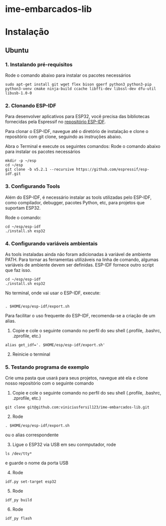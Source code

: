 # ime-embarcados-lib

# Instalação
## Ubuntu
### 1. Instalando pré-requisitos
Rode o comando abaixo para instalar os pacotes necessários
```
sudo apt-get install git wget flex bison gperf python3 python3-pip python3-venv cmake ninja-build ccache libffi-dev libssl-dev dfu-util libusb-1.0-0
```
### 2. Clonando ESP-IDF
Para desenvolver aplicativos para ESP32, você precisa das bibliotecas fornecidas pela Espressif no [repositório ESP-IDF](https://github.com/espressif/esp-idf).

Para clonar o ESP-IDF, navegue até o diretório de instalação e clone o repositório com git clone, seguindo as instruções abaixo.

Abra o Terminal e execute os seguintes comandos:
Rode o comando abaixo para instalar os pacotes necessários
```
mkdir -p ~/esp
cd ~/esp
git clone -b v5.2.1 --recursive https://github.com/espressif/esp-idf.git
```
### 3. Configurando Tools
Além do ESP-IDF, é necessário instalar as tools utilizadas pelo ESP-IDF, como compilador, debugger, pacotes Python, etc, para projetos que suportam ESP32.

Rode o comando:
```
cd ~/esp/esp-idf
./install.sh esp32
```

### 4. Configurando variáveis ambientais
As tools instaladas ainda não foram adicionadas à variável de ambiente PATH. Para tornar as ferramentas utilizáveis na linha de comando, algumas variáveis de ambiente devem ser definidas. ESP-IDF fornece outro script que faz isso.
```
cd ~/esp/esp-idf
./install.sh esp32
```
No terminal, onde vai usar o ESP-IDF, execute:
```

. $HOME/esp/esp-idf/export.sh
```

Para facilitar o uso frequente do ESP-IDF, recomenda-se a criação de um alias.
1. Copie e cole o seguinte comando no perfil do seu shell (.profile, .bashrc, .zprofile, etc.)
```
alias get_idf='. $HOME/esp/esp-idf/export.sh'
```
2. Reinicie o terminal

### 5. Testando programa de exemplo
Crie uma pasta que usará para seus projetos, navegue até ela  e clone nosso repositório com o seguinte comando
1. Copie e cole o seguinte comando no perfil do seu shell (.profile, .bashrc, .zprofile, etc.)
```
git clone git@github.com:viniciusfersil123/ime-embarcados-lib.git
```
2. Rode
```
. $HOME/esp/esp-idf/export.sh
```
ou o alias correspondente

3. Ligue o ESP32 via USB em seu conmputador, rode 
```
ls /dev/tty*
```
e guarde o nome da porta USB

4. Rode
```
idf.py set-target esp32
```

5. Rode
```
idf_py build
```

6. Rode
```
idf_py flash
```
